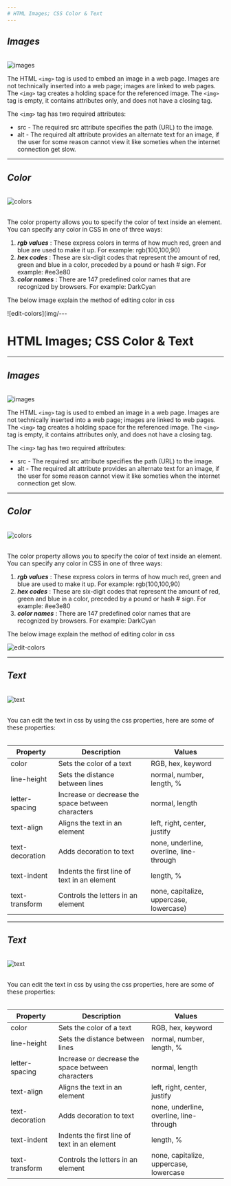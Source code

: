 ```yaml
---
# HTML Images; CSS Color & Text
---
```


## ***Images***

<br>![images](http://softlect.in/wp-content/uploads/HTML/HTML-Image-Tags.png)

The HTML `<img>` tag is used to embed an image in a web page.
Images are not technically inserted into a web page; images are linked to web pages. The `<img>` tag creates a holding space for the referenced image.
The `<img>` tag is empty, it contains attributes only, and does not have a closing tag.

The `<img>` tag has two required attributes:

+ src - The required src attribute specifies the path (URL) to the image.
+ alt - The required alt attribute provides an alternate text for an image, if the user for some reason cannot view it like someties when the internet connection get slow.

---

## ***Color***

<br>![colors](https://www.dimins.com/online-help/prodiver_help/Content/Resources/Images/RGB-color.png)

<br>The color property allows you
to specify the color of text inside
an element. You can specify any
color in CSS in one of three ways:
1. ***rgb values*** : These express colors in terms
of how much red, green and
blue are used to make it up. For
example: rgb(100,100,90)
2. ***hex codes*** : These are six-digit codes that
represent the amount of red,
green and blue in a color,
preceded by a pound or hash #
sign. For example: #ee3e80
3. ***color names*** : There are 147 predefined color
names that are recognized
by browsers. For example:
DarkCyan

The below image explain the method of editing color in css 

![edit-colors](img/---
# HTML Images; CSS Color & Text
---

## ***Images***

<br>![images](http://softlect.in/wp-content/uploads/HTML/HTML-Image-Tags.png)

The HTML `<img>` tag is used to embed an image in a web page.
Images are not technically inserted into a web page; images are linked to web pages. The `<img>` tag creates a holding space for the referenced image.
The `<img>` tag is empty, it contains attributes only, and does not have a closing tag.

The `<img>` tag has two required attributes:

+ src - The required src attribute specifies the path (URL) to the image.
+ alt - The required alt attribute provides an alternate text for an image, if the user for some reason cannot view it like someties when the internet connection get slow.

---

## ***Color***

<br>![colors](https://www.dimins.com/online-help/prodiver_help/Content/Resources/Images/RGB-color.png)

<br>The color property allows you
to specify the color of text inside
an element. You can specify any
color in CSS in one of three ways:
1. ***rgb values*** : These express colors in terms
of how much red, green and
blue are used to make it up. For
example: rgb(100,100,90)
2. ***hex codes*** : These are six-digit codes that
represent the amount of red,
green and blue in a color,
preceded by a pound or hash #
sign. For example: #ee3e80
3. ***color names*** : There are 147 predefined color
names that are recognized
by browsers. For example:
DarkCyan

The below image explain the method of editing color in css 

![edit-colors](https://github.com/Aburish/Read-05/blob/main/colors.png)

---

## ***Text***
<br>![text](https://redstapler.co/wp-content/uploads/2018/04/css-text-effect-feature-800x500.png)

<br>You can edit the text in css by using the css properties, here are some of these properties:  
<br>

Property | Description | Values
-------- | ----------- | ------
color |Sets the color of a text	|RGB, hex, keyword
line-height	|Sets the distance between lines	|normal, number, length, %
letter-spacing	|Increase or decrease the space between characters	|normal, length
text-align	|Aligns the text in an element	|left, right, center, justify
text-decoration	|Adds decoration to text	|none, underline, overline, line-through
text-indent	|Indents the first line of text in an element	|length, %
text-transform	|Controls the letters in an element	|none, capitalize, uppercase, lowercase)

---

## ***Text***
<br>![text](https://redstapler.co/wp-content/uploads/2018/04/css-text-effect-feature-800x500.png)

<br>You can edit the text in css by using the css properties, here are some of these properties:  
<br>

Property | Description | Values
-------- | ----------- | ------
color |Sets the color of a text	|RGB, hex, keyword
line-height	|Sets the distance between lines	|normal, number, length, %
letter-spacing	|Increase or decrease the space between characters	|normal, length
text-align	|Aligns the text in an element	|left, right, center, justify
text-decoration	|Adds decoration to text	|none, underline, overline, line-through
text-indent	|Indents the first line of text in an element	|length, %
text-transform	|Controls the letters in an element	|none, capitalize, uppercase, lowercase